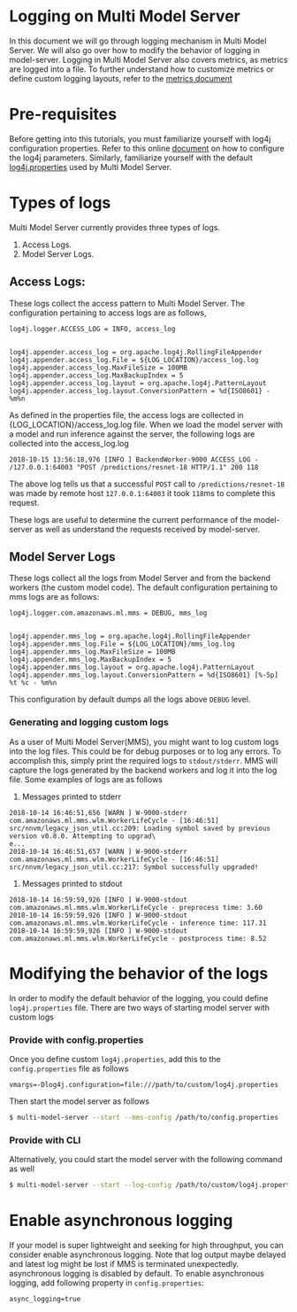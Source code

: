 # Logging on Multi Model Server

In this document we will go through logging mechanism in Multi Model Server. We will also go over how to modify the behavior of logging in model-server. Logging in Multi Model Server also covers
metrics, as metrics are logged into a file. To further understand how to customize metrics or define custom logging layouts, refer to the [metrics document](metrics.md)

# Pre-requisites
Before getting into this tutorials, you must familiarize yourself with log4j configuration properties. Refer to this online [document](https://logging.apache.org/log4j/2.x/manual/configuration.html)
on how to configure the log4j parameters. Similarly, familiarize yourself with the default [log4j.properties](../frontend/server/src/main/resources/log4j.properties) used by 
Multi Model Server. 

# Types of logs
Multi Model Server currently provides three types of logs.
1. Access Logs.
1. Model Server Logs.

## Access Logs:
These logs collect the access pattern to Multi Model Server. The configuration pertaining to access logs are as follows,
```properties
log4j.logger.ACCESS_LOG = INFO, access_log


log4j.appender.access_log = org.apache.log4j.RollingFileAppender
log4j.appender.access_log.File = ${LOG_LOCATION}/access_log.log
log4j.appender.access_log.MaxFileSize = 100MB
log4j.appender.access_log.MaxBackupIndex = 5
log4j.appender.access_log.layout = org.apache.log4j.PatternLayout
log4j.appender.access_log.layout.ConversionPattern = %d{ISO8601} - %m%n
```

As defined in the properties file, the access logs are collected in {LOG_LOCATION}/access_log.log file. When we load the model server
with a model and run inference against the server, the following logs are collected into the access_log.log
```text
2018-10-15 13:56:18,976 [INFO ] BackendWorker-9000 ACCESS_LOG - /127.0.0.1:64003 "POST /predictions/resnet-18 HTTP/1.1" 200 118
```
The above log tells us that a successful `POST` call to `/predictions/resnet-18` was made by remote host `127.0.0.1:64003` it took `118`ms to complete this request.

These logs are useful to determine the current performance of the model-server as well as understand the requests received by model-server.

## Model Server Logs
These logs collect all the logs from Model Server and from the backend workers (the custom model code).
The default configuration pertaining to mms logs are as follows:
```properties
log4j.logger.com.amazonaws.ml.mms = DEBUG, mms_log


log4j.appender.mms_log = org.apache.log4j.RollingFileAppender
log4j.appender.mms_log.File = ${LOG_LOCATION}/mms_log.log
log4j.appender.mms_log.MaxFileSize = 100MB
log4j.appender.mms_log.MaxBackupIndex = 5
log4j.appender.mms_log.layout = org.apache.log4j.PatternLayout
log4j.appender.mms_log.layout.ConversionPattern = %d{ISO8601} [%-5p] %t %c - %m%n
```

This configuration by default dumps all the logs above `DEBUG` level. 

### Generating and logging custom logs
As a user of Multi Model Server(MMS), you might want to log custom logs into the log files. This could be for debug purposes or
to log any errors. To accomplish this, simply print the required logs to `stdout/stderr`. MMS will capture the logs generated by the 
backend workers and log it into the log file. Some examples of logs are as follows

1. Messages printed to stderr 
```text
2018-10-14 16:46:51,656 [WARN ] W-9000-stderr com.amazonaws.ml.mms.wlm.WorkerLifeCycle - [16:46:51] src/nnvm/legacy_json_util.cc:209: Loading symbol saved by previous version v0.8.0. Attempting to upgrad\
e...
2018-10-14 16:46:51,657 [WARN ] W-9000-stderr com.amazonaws.ml.mms.wlm.WorkerLifeCycle - [16:46:51] src/nnvm/legacy_json_util.cc:217: Symbol successfully upgraded!
```
 
1. Messages printed to stdout 
```text
2018-10-14 16:59:59,926 [INFO ] W-9000-stdout com.amazonaws.ml.mms.wlm.WorkerLifeCycle - preprocess time: 3.60
2018-10-14 16:59:59,926 [INFO ] W-9000-stdout com.amazonaws.ml.mms.wlm.WorkerLifeCycle - inference time: 117.31
2018-10-14 16:59:59,926 [INFO ] W-9000-stdout com.amazonaws.ml.mms.wlm.WorkerLifeCycle - postprocess time: 8.52
```

# Modifying the behavior of the logs
In order to modify the default behavior of the logging, you could define `log4j.properties` file. There are two ways of starting
model server with custom logs

### Provide with config.properties
 Once you define custom `log4j.properties`, add this to the 
`config.properties` file as follows

```properties
vmargs=-Dlog4j.configuration=file:///path/to/custom/log4j.properties
```
Then start the model server as follows
```bash
$ multi-model-server --start --mms-config /path/to/config.properties
```
### Provide with CLI 
Alternatively, you could start the model server with the following command as well

```bash
$ multi-model-server --start --log-config /path/to/custom/log4j.properties
```

# Enable asynchronous logging
If your model is super lightweight and seeking for high throughput, you can consider enable asynchronous logging.
Note that log output maybe delayed and latest log might be lost if MMS is terminated unexpectedly.
asynchronous logging is disabled by default.
To enable asynchronous logging, add following property in `config.properties`:
 
```properties
async_logging=true
```
